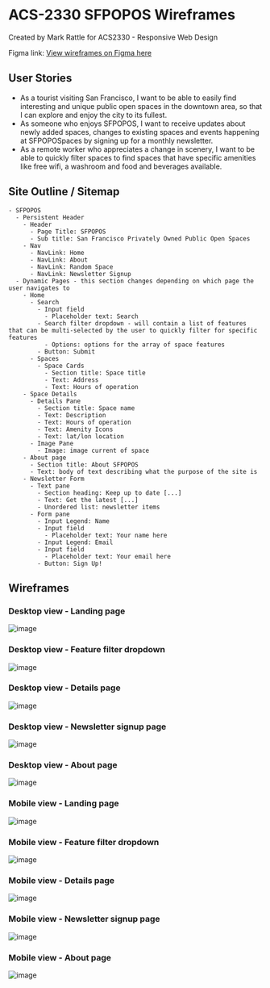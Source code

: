 # ACS-2330 SFPOPOS Wireframes

Created by Mark Rattle for ACS2330 - Responsive Web Design

Figma link: [View wireframes on Figma here](https://www.figma.com/file/aZZHdxIO3SEcFUY0g54qqA/Untitled?node-id=0%3A1&t=DnWYgo26tKpdajYk-1)

## User Stories

- As a tourist visiting San Francisco, I want to be able to easily find interesting and unique public open spaces in the downtown area, so that I can explore and enjoy the city to its fullest.
- As someone who enjoys SFPOPOS, I want to receive updates about newly added spaces, changes to existing spaces and events happening at SFPOPOSpaces by signing up for a monthly newsletter.
- As a remote worker who appreciates a change in scenery, I want to be able to quickly filter spaces to find spaces that have specific amenities like free wifi, a washroom and food and beverages available.

## Site Outline / Sitemap

```
- SFPOPOS
  - Persistent Header
    - Header
      - Page Title: SFPOPOS
      - Sub title: San Francisco Privately Owned Public Open Spaces
    - Nav
      - NavLink: Home
      - NavLink: About
      - NavLink: Random Space
      - NavLink: Newsletter Signup
  - Dynamic Pages - this section changes depending on which page the user navigates to
    - Home
      - Search
        - Input field
          - Placeholder text: Search
        - Search filter dropdown - will contain a list of features that can be multi-selected by the user to quickly filter for specific features
          - Options: options for the array of space features
        - Button: Submit
      - Spaces
        - Space Cards
          - Section title: Space title
          - Text: Address
          - Text: Hours of operation
    - Space Details
      - Details Pane
        - Section title: Space name
        - Text: Description
        - Text: Hours of operation
        - Text: Amenity Icons
        - Text: lat/lon location
      - Image Pane
        - Image: image current of space
    - About page
      - Section title: About SFPOPOS
      - Text: body of text describing what the purpose of the site is
    - Newsletter Form
      - Text pane
        - Section heading: Keep up to date [...]
        - Text: Get the latest [...]
        - Unordered list: newsletter items
      - Form pane
        - Input Legend: Name
        - Input field
          - Placeholder text: Your name here
        - Input Legend: Email
        - Input field
          - Placeholder text: Your email here
        - Button: Sign Up!
```

## Wireframes
### Desktop view - Landing page
![image](https://user-images.githubusercontent.com/111889289/229869225-151d4c39-468a-498e-ac35-63f0af0723d0.png)

### Desktop view - Feature filter dropdown
![image](https://user-images.githubusercontent.com/111889289/229869370-38faa636-dec9-4fed-aa33-ee2260ccde05.png)

### Desktop view - Details page
![image](https://user-images.githubusercontent.com/111889289/229869493-bd242132-5d32-4981-a354-e551401058ad.png)

### Desktop view - Newsletter signup page
![image](https://user-images.githubusercontent.com/111889289/229869826-c4106540-117e-4ff2-9ee7-a2284c3da0d0.png)

### Desktop view - About page
![image](https://user-images.githubusercontent.com/111889289/229869985-67d168b8-ebc9-41c5-9718-8f5fa064e46f.png)

### Mobile view - Landing page
![image](https://user-images.githubusercontent.com/111889289/229870115-0f16b7ea-c6a6-4a5c-940c-f72810bfa51b.png)

### Mobile view - Feature filter dropdown
![image](https://user-images.githubusercontent.com/111889289/229870322-59edba8f-ff62-47c8-9db3-2407b9d5e3fc.png)

### Mobile view - Details page
![image](https://user-images.githubusercontent.com/111889289/229870391-57cd5e35-1c89-4141-88fa-b4b2deb9ac1b.png)

### Mobile view - Newsletter signup page
![image](https://user-images.githubusercontent.com/111889289/229870536-1854a709-fef0-4ced-a972-f49f7149c91d.png)

### Mobile view - About page
![image](https://user-images.githubusercontent.com/111889289/229870821-af5ebc9c-9a73-404d-9f6f-dc1e9691dd37.png)




